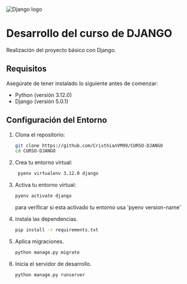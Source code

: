 ![Django logo](https://1000marcas.net/wp-content/uploads/2021/06/Django-Logo.png)
# Desarrollo del curso de DJANGO

Realización del proyecto básico con Django. 

## Requisitos

Asegúrate de tener instalado lo siguiente antes de comenzar:

- Python (versión 3.12.0)
- Django (versión 5.0.1)

## Configuración del Entorno

1. Clona el repositorio:

   ```bash
   git clone https://github.com/CristhianVM99/CURSO-DJANGO
   cd CURSO-DJANGO
   ```
2. Crea tu entorno virtual:
   ```bash
    pyenv virtualenv 3.12.0 django
   ```   
3. Activa tu entorno virtual:
   ```bash
   pyenv activate django
   ```
   <p>para verificar si esta activado tu entorno usa 'pyenv version-name'</p>
4. instala las dependencias.
    ```bash
    pip install -r requirements.txt
    ```
5. Aplica migraciones.
   ```bash
   python manage.py migrate
   ```
6. Inicia el servidor de desarrollo.
   ```bash
   python manage.py runserver
   ```
